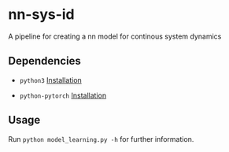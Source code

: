 # nn-sys-id
A pipeline for creating a nn model for continous system dynamics

## Dependencies

- `python3` [Installation](https://www.python.org/downloads/)

- `python-pytorch` [Installation](https://pytorch.org/get-started/locally/)

## Usage

Run `python model_learning.py -h` for further information.

